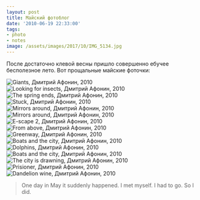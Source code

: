 ```yaml
---
layout: post
title: Майский фотоблог
date: '2010-06-19 22:33:00'
tags:
- photo
- notes
image: /assets/images/2017/10/IMG_5134.jpg
---
```


После достаточно клевой весны пришло совершенно ебучее бесполезное лето. Вот прощальные майские фоточки:

![Giants, Дмитрий Афонин, 2010](/assets/images/2017/10/giants_by_shouldgo.jpg)
![Looking for insects, Дмитрий Афонин, 2010](/assets/images/2017/10/looking_for_insects_by_shouldgo.jpg)
![The spring ends, Дмитрий Афонин, 2010](/assets/images/2017/10/IMG_7959.jpg)
![Stuck, Дмитрий Афонин, 2010](/assets/images/2017/10/stuck_by_shouldgo.jpg)
![Mirrors around, Дмитрий Афонин, 2010](/assets/images/2017/10/mirrors_around_2_by_shouldgo.jpg)
![Mirrors around, Дмитрий Афонин, 2010](/assets/images/2017/10/IMG_5134.jpg)
![E-scape 2, Дмитрий Афонин, 2010](/assets/images/2017/10/e_scape_2_ekaterinburg_city_by_shouldgo.jpg)
![From above, Дмитрий Афонин, 2010](/assets/images/2017/10/from_above_by_shouldgo.jpg)
![Greenway, Дмитрий Афонин, 2010](/assets/images/2017/10/greenway_by_shouldgo.jpg)
![Boats and the city, Дмитрий Афонин, 2010](/assets/images/2017/10/IMG_8754.jpg)
![Dolphins, Дмитрий Афонин, 2010](/assets/images/2017/10/IMG_8073.jpg)
![Boats and the city, Дмитрий Афонин, 2010](/assets/images/2017/10/boats_and_the_city_2_by_shouldgo.jpg)
![The city is drawning, Дмитрий Афонин, 2010](/assets/images/2017/10/the_city_is_drawning_by_shouldgo.jpg)
![Prisioner, Дмитрий Афонин, 2010](/assets/images/2017/10/prisioner_by_shouldgo-1.jpg)
![Dandelion wine, Дмитрий Афонин, 2010](/assets/images/2017/10/IMG_7964.jpg)

> One day in May it suddenly happened. I met myself. I had to go. So I did.